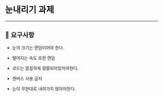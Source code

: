 # 눈내리기 과제

<hr />

## 🎯 요구사항

- 눈의 크기는 랜덤이어야 한다.

- 떨어지는 속도 또한 랜덤

- 코드는 깔끔하게 정렬되어있어야한다.

- 캔버스 사용 금지

- 눈이 무한대로 내려가지 않아야한다. 
